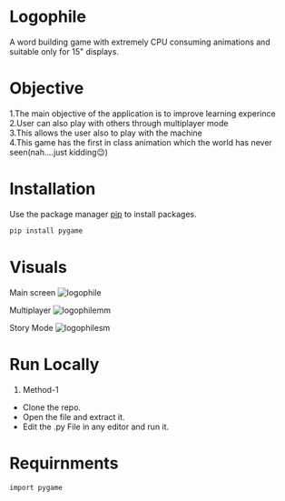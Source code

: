 # Logophile
A word building game with extremely CPU consuming animations and suitable only for 15" displays.

# Objective
1.The main objective of the application is to improve learning experince
2.User can also play with others through multiplayer mode                                                          
3.This allows the user also to play with the machine                                                                
4.This game has the first in class animation which the world has never seen(nah....just kidding😉)                                                                                    

# Installation
Use the package manager [pip](https://pip.pypa.io/en/stable/) to install packages.

```bash
pip install pygame
```
# Visuals

Main screen
![logophile](https://user-images.githubusercontent.com/24393343/64916907-75a80780-d7a6-11e9-9f19-700579327278.png)

Multiplayer
![logophilemm](https://user-images.githubusercontent.com/24393343/64916926-2f9f7380-d7a7-11e9-987b-8ea2d41310d7.png)

Story Mode
![logophilesm](https://user-images.githubusercontent.com/24393343/64916930-3f1ebc80-d7a7-11e9-8c2a-e08b315bf9c2.png)

# Run Locally
1. Method-1
* Clone the repo.
* Open the file and extract it.
* Edit the .py File in any editor and run it.


# Requirnments

```bash
import pygame

```
    
